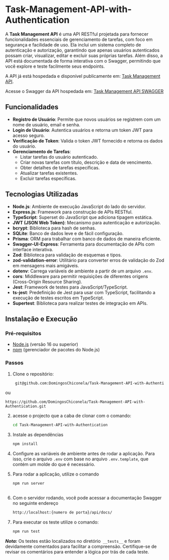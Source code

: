# Task-Management-API-with-Authentication

A **Task Management API** é uma API RESTful projetada para fornecer funcionalidades essenciais de gerenciamento de tarefas, com foco em segurança e facilidade de uso. Ela inclui um sistema completo de autenticação e autorização, garantindo que apenas usuários autenticados possam criar, visualizar, editar e excluir suas próprias tarefas. Além disso, a API está documentada de forma interativa com o Swagger, permitindo que você explore e teste facilmente seus endpoints.

A API já está hospedada e disponível publicamente em: [Task Management API](https://task-management-api-with-authentication.onrender.com). 

Acesse o Swagger da  API hospedada em: [Task Management API SWAGGER](https://task-management-api-with-authentication.onrender.com/api/docs/)


## Funcionalidades

- **Registro de Usuário**: Permite que novos usuários se registrem com um nome de usuário, email e senha.
- **Login de Usuário**: Autentica usuários e retorna um token JWT para acesso seguro.
- **Verificação de Token**: Valida o token JWT fornecido e retorna os dados do usuário.
- **Gerenciamento de Tarefas**:
  - Listar tarefas do usuário autenticado.
  - Criar novas tarefas com título, descrição e data de vencimento.
  - Obter detalhes de tarefas específicas.
  - Atualizar tarefas existentes.
  - Excluir tarefas específicas.

## Tecnologias Utilizadas


- **Node.js**: Ambiente de execução JavaScript do lado do servidor.
- **Express.js**: Framework para construção de APIs RESTful.
- **TypeScript**: Superset do JavaScript que adiciona tipagem estática.
- **JWT (JSON Web Token)**: Mecanismo para autenticação e autorização.
- **bcrypt**: Biblioteca para hash de senhas.
- **SQLite**: Banco de dados leve e de fácil configuração.
- **Prisma**: ORM para trabalhar com banco de dados de maneira eficiente.
- **Swagger-UI-Express**: Ferramenta para documentação de APIs com interface interativa.
- **Zod**: Biblioteca para validação de esquemas e tipos.
- **zod-validation-error**: Utilitário para converter erros de validação do Zod em mensagens mais amigáveis.
- **dotenv**: Carrega variáveis de ambiente a partir de um arquivo `.env`.
- **cors**: Middleware para permitir requisições de diferentes origens (Cross-Origin Resource Sharing).
- **Jest**: Framework de testes para JavaScript/TypeScript.
- **ts-jest**: Predefinição de Jest para usar com TypeScript, facilitando a execução de testes escritos em TypeScript.
- **Supertest**: Biblioteca para realizar testes de integração em APIs.



## Instalação e Execução

### Pré-requisitos

- [Node.js](https://nodejs.org/) (versão 16 ou superior)
- [npm](https://www.npmjs.com/) (gerenciador de pacotes do Node.js)


### Passos
1. Clone o repositório:
   
   ```bash
    git@github.com:DomingosChiconela/Task-Management-API-with-Authentication.git
  ou
  
    https://github.com/DomingosChiconela/Task-Management-API-with-Authentication.git

2. acesse o projecto que a caba de clonar com o comando:
   ```bash
   cd Task-Management-API-with-Authentication
   
3. Instale as dependências
    ```bash
    npm install 

4. Configure as variáveis de ambiente antes de rodar a aplicação. Para isso, crie o arquivo `.env` com base no arquivo `.env.template`, que contém um molde do que é necessário.
   
5. Para rodar a aplicação, utilize o comando
   ```bash
   npm run server
 
6. Com o servidor rodando, você pode acessar a documentação Swagger no seguinte endereço
   ```bash
   http://localhost:{numero de porta}/api/docs/

7. Para executar os teste utilize o comando:
   ```bash
   npm run test

***Nota:*** Os testes estão localizados no diretório` __tests__` e foram devidamente comentados para facilitar a compreensão. Certifique-se de revisar os comentários para entender a lógica por trás de cada teste.
   



